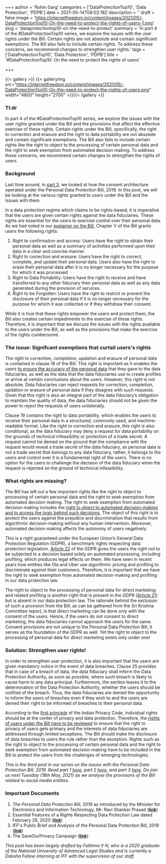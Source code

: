 +++
author = 'Rohin Garg'
categories = ['DataProtectionTop10', 'Data Protection', 'PDPB']
date = 2021-05-14T08:02:18Z
description = ''
draft = false
image = 'https://internetfreedom.in/content/images/2021/05/-DataProtectionTop10-On-the-need-to-protect-the-rights-of-users-1.png'
slug = 'dataprotectiontop10-on-the-need-to-protect'
summary = 'In part 4 of the #DataProtectionTop10 series, we explore the issues with the user rights under the Bill. Certain rights are not absolute and contain significant exemptions. The Bill also fails to include certain rights. To address these concerns, we recommend changes to strengthen user rights.'
tags = ['DataProtectionTop10', 'Data Protection', 'PDPB']
title = '#DataProtectionTop10: On the need to protect the rights of users'

+++


{{< gallery >}}
{{< galleryImg  src="https://internetfreedom.in/content/images/2021/05/-DataProtectionTop10-On-the-need-to-protect-the-rights-of-users.png" width="4800" height="2700" >}}{{< /gallery >}}

>>>> <form><script src="https://checkout.razorpay.com/v1/payment-button.js" data-payment_button_id="pl_HLkgeWGQLMuddp" async> </script> </form>

### Tl:dr

In part 4 of the #DataProtectionTop10 series, we explore the issues with the user rights granted under the Bill and the provisions that affect the effective exercise of these rights. Certain rights under the Bill, specifically, the right to correction and erasure and the right to data portability are not absolute and contain significant exemptions. The Bill also fails to include certain rights like the right to object to the processing of certain personal data and the right to seek exemption from automated decision making. To address these concerns, we recommend certain changes to strengthen the rights of users.

### Background

Last time around, in [part 3](https://internetfreedom.in/dataprotectiontop10-exceptions-to-consent-a-torn-safety-net/), we looked at how the consent architecture operated under the Personal Data Protection Bill, 2019. In this post, we will be looking at the various rights granted to users under the Bill and the issues with them.

In a data protection regime which claims to be rights-based, it is imperative that the users are given certain rights against the data fiduciaries. These rights are essential for the users to exercise control over their personal data. As we had noted in our [explainer on the Bill](https://internetfreedom.in/startfromscratch-an-explainer-on-the-personal-data-protection-bill-2019/), Chapter V of the Bill grants users the following rights:

1. Right to confirmation and access: Users have the right to obtain their personal data as well as a summary of activities performed upon their data in a clear and concise manner.
2. Right to correction and erasure: Users have the right to correct, complete, and update their personal data. Users also have the right to erase their personal data after it is no longer necessary for the purpose for which it was processed
3. Right to Data Portability: Users have the right to receive and have transferred to any other fiduciary their personal data as well as any data generated during the provision of services.
4. Right to be Forgotten: Users have the right to restrict or prevent the disclosure of their personal data if it is no longer necessary for the purpose for which it was collected or if they withdraw their consent.

While it is true that these rights empower the users and protect them, the Bill also creates certain impediments to the exercise of these rights. Therefore, it is important that we discuss the issues with the rights available to the users under the Bill, as well as the provisions that make the exercise of the rights cumbersome.

### The issue: Signifcant exemptions that curtail users's rights

The right to correction, completion, updation and erasure of personal data is contained in clause 18 of the Bill.  This right is important as it enables the users [to ensure the accuracy of the personal data](https://www.meity.gov.in/writereaddata/files/Data_Protection_Committee_Report.pdf) that they gave to the data fiduciaries, as well as the data that the data fiduciaries use to create profiles or arrive at certain conclusions about the users. However, this right is not absolute. Data fiduciaries can reject requests for correction, completion, updation or erasure of personal data if they disagree with such requests. Given that this right is also an integral part of the  data fiduciary’s obligation to maintain the quality of data, the data fiduciaries should not be given the power to reject the requests of users unilaterally.

Clause 19 contains the right to data portability, which enables the users to receive their personal data in a structured, commonly used, and machine-readable format. Like the right to correction and erasure, this right is also conditional, as the data fiduciary may deny a request for data portability on the grounds of technical infeasibility or protection of a trade secret. A request cannot be denied on the ground that the compliance with the request would reveal a trade secret of the data fiduciary, as personal data is not a trade secret that belongs to any data fiduciary, rather, it belongs to the users and control over it is a fundamental right of the users. There is no option for the users to challenge the decision of the data fiduciary when the request is rejected on the ground of technical infeasibility.

### What rights are missing?

The Bill has left out a few important rights like the right to object to processing of certain personal data and the right to seek exemption from automated decision making. The right to seek exemption from automated decision making includes the [right to object to automated decision-making and to access the logic behind such decisions.](https://www.meity.gov.in/writereaddata/files/Data_Protection_Committee_Report.pdf) The object of this right is to protect the users against the prejudice and discrimination that results from algorithmic decision-making without any human intervention. Moreover, automated decision making affects the autonomy of users negatively.

This is a right guaranteed under the European Union’s General Data Protection Regulation (GDPR), a benchmark rights respecting data protection legislation. [Article 22](https://gdpr-info.eu/art-22-gdpr/) of the GDPR gives the users the right not to be subjected to a decision based solely on automated processing, including profiling, which produces legal effects on them. We have seen in recent years how entities like Ola and Uber use algorithmic pricing and profiling to discriminate against their customers. Therefore, it is important that we have the right to seek exemption from automated decision-making and profiling in our data protection law.

The right to object to the processing of personal data for direct marketing and related profiling is another right that is present in the GDPR ([Article 21](https://gdpr-info.eu/art-21-gdpr/)) but is absent in our data protection law. The rationale behind the exclusion of such a provision from the Bill, as can be gathered from the Sri Krishna Committee report, is that direct marketing can be done only with the consent of the users. Hence, if the users do not consent to direct marketing, the data fiduciaries cannot approach the users for the same. Consent provisions are not unique to the Personal Data Protection Bill, it serves as the foundation of the GDPR as well. Yet the right to object to the processing of personal data for direct marketing exists only under one!

### Solution: Strengthen user rights!

In order to strengthen user protection, it is also important that the users are given mandatory notice in the event of data breaches. Clause 25 provides that in case of a breach of data, the data fiduciary shall inform the Data Protection Authority, as soon as possible, where such breach is likely to cause harm to any data principal. Furthermore, the section leaves it to the determination of the Data Protection Authority, whether the users should be notified of the breach. Thus, the data fiduciaries are denied the opportunity to inform the users of breaches even if they wish to and the users are denied their right to be informed of breaches to their personal data.

According to the [first principle](https://saveourprivacy.in/principles) of the Indian Privacy Code, individual rights should be at the center of  privacy and data protection. Therefore, the [rights of users under the Bill have to be reviewed](https://saveourprivacy.in/media/all/Brief-PDP-Bill-25.12.2020.pdf) to ensure that the right to privacy of users gets primacy and the interests of data fiduciaries are addressed through limited exceptions. The Bill should make the disclosure of data breaches to users the rule rather than the exception. Rights such as the right to object to the processing of certain personal data and the right to seek exemption from automated decision-making have to be included in the Bill to protect the users from the challenges of emerging technologies.

_This is the third post in our series on the issues with the Personal Data Protection Bill, 2019. Read part 1 [here](https://internetfreedom.in/dataprotectiontop10-lost-in-muddled-objectives/), part 2 [here](https://internetfreedom.in/dataprotectiontop10-imposters-under-the-personal-data-protection-bill/), and part 3 [here](https://internetfreedom.in/dataprotectiontop10-exceptions-to-consent-a-torn-safety-net/). Do join us next Tuesday (18th May, 2021) as we analyse the provisions of the Bill related to social media entities._

### Important **Documents**

1. _The Personal Data Protection Bill, 2019_ as introduced by the Minister for Electronics and Information Technology, Mr. Ravi Shankar Prasad ([**link**](https://www.prsindia.org/sites/default/files/bill_files/Personal%20Data%20Protection%20Bill%2C%202019.pdf))
2. Essential Features of a Rights Respecting Data Protection Law dated February 28, 2020 ([**link**](https://internetfreedom.in/essential-features-of-a-rights-respecting-data-protection-law/))
3. IFF's Public Brief and Analysis of the Personal Data Protection Bill, 2019 ([**link**](https://saveourprivacy.in/media/all/Brief-PDP-Bill-25.12.2020.pdf))
4. The SaveOurPrivacy Campaign ([**link**](https://saveourprivacy.in/))

_This post has been largely drafted by Fathima V N, who is a 2020 graduate of the National University of Advanced Legal Studies and is currently a Daksha Fellow interning at IFF with the supervision of our staff._

> > > <form><script src="https://cdn.razorpay.com/static/widget/subscription-button.js" data-subscription_button_id="pl_HLk5qU1K35hmPH" data-button_theme="brand-color" async> </script> </form>





